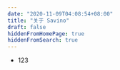 ```yaml
---
date: "2020-11-09T04:08:54+08:00" 
title: "关于 Savino"
draft: false
hiddenFromHomePage: true
hiddenFromSearch: true
---
```


- 123
